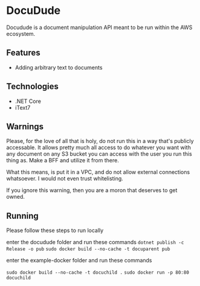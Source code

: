 # DocuDude

Docudude is a document manipulation API meant to be run within the AWS ecosystem.

## Features

* Adding arbitrary text to documents

## Technologies

* .NET Core
* iText7

## Warnings

Please, for the love of all that is holy, do not run this in a way that's publicly accessable. It allows pretty much all access to do whatever you want with any document on any S3 bucket you can access with the user you run this thing as. Make a BFF and utilize it from there. 

What this means, is put it in a VPC, and do not allow external connections whatsoever. I would not even trust whitelisting.

If you ignore this warning, then you are a moron that deserves to get owned.

## Running

Please follow these steps to run locally

enter the docudude folder and run these commands
`dotnet publish -c Release -o pub`
`sudo docker build --no-cache -t docuparent pub`

enter the example-docker folder and run these commands

`sudo docker build --no-cache -t docuchild .`
`sudo docker run -p 80:80 docuchild`